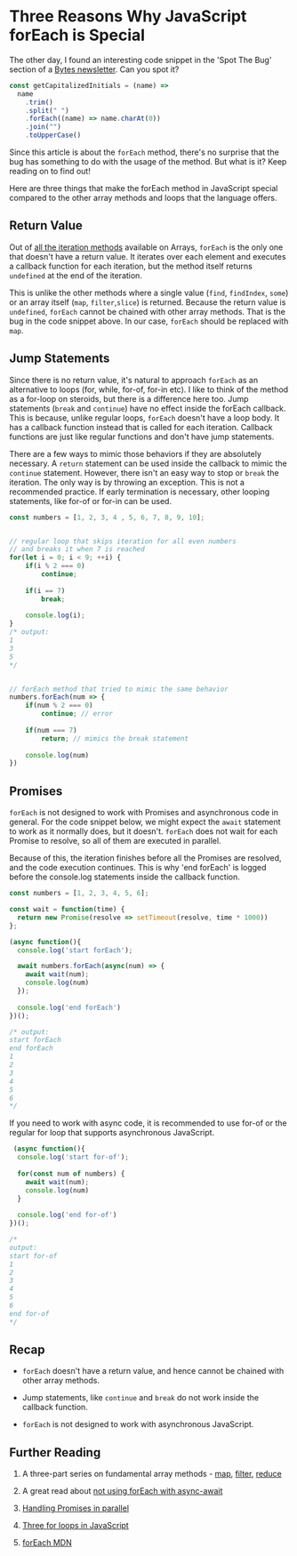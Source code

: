 # Three Reasons Why JavaScript forEach is Special

The other day, I found an interesting code snippet in the 'Spot The Bug' section of a [Bytes newsletter](https://bytes.dev/). Can you spot it?

```javascript
const getCapitalizedInitials = (name) =>
  name
    .trim()
    .split(" ")
    .forEach((name) => name.charAt(0))
    .join("")
    .toUpperCase()
```

Since this article is about the `forEach` method, there's no surprise that the bug has something to do with the usage of the method. But what is it? Keep reading on to find out!

Here are three things that make the forEach method in JavaScript special compared to the other array methods and loops that the language offers.

## Return Value

Out of [all the iteration methods](https://www.w3schools.com/js/js_array_iteration.asp) available on Arrays, `forEach` is the only one that doesn't have a return value. It iterates over each element and executes a callback function for each iteration, but the method itself returns `undefined` at the end of the iteration.

This is unlike the other methods where a single value (`find`, `findIndex`, `some`) or an array itself (`map`, `filter`,`slice`) is returned. Because the return value is `undefined`, `forEach` cannot be chained with other array methods. That is the bug in the code snippet above. In our case, `forEach` should be replaced with `map`.

## Jump Statements

Since there is no return value, it's natural to approach `forEach` as an alternative to loops (for, while, for-of, for-in etc). I like to think of the method as a for-loop on steroids, but there is a difference here too. Jump statements (`break` and `continue`) have no effect inside the forEach callback. This is because, unlike regular loops, `forEach` doesn't have a loop body. It has a callback function instead that is called for each iteration. Callback functions are just like regular functions and don't have jump statements.

There are a few ways to mimic those behaviors if they are absolutely necessary. A `return` statement can be used inside the callback to mimic the `continue` statement. However, there isn't an easy way to stop or `break` the iteration. The only way is by throwing an exception. This is not a recommended practice. If early termination is necessary, other looping statements, like for-of or for-in can be used.

```javascript
const numbers = [1, 2, 3, 4 , 5, 6, 7, 8, 9, 10];


// regular loop that skips iteration for all even numbers
// and breaks it when 7 is reached
for(let i = 0; i < 9; ++i) {
    if(i % 2 === 0)
        continue;
    
    if(i == 7)
        break;
        
    console.log(i);
}
/* output: 
1
3
5
*/


// forEach method that tried to mimic the same behavior
numbers.forEach(num => {
    if(num % 2 === 0)
        continue; // error
    
    if(num === 7)
        return; // mimics the break statement
        
    console.log(num)
})
```

## Promises

`forEach` is not designed to work with Promises and asynchronous code in general. For the code snippet below, we might expect the `await` statement to work as it normally does, but it doesn't. `forEach` does not wait for each Promise to resolve, so all of them are executed in parallel.

Because of this, the iteration finishes before all the Promises are resolved, and the code execution continues. This is why 'end forEach' is logged before the console.log statements inside the callback function.

```javascript
const numbers = [1, 2, 3, 4, 5, 6];

const wait = function(time) {
  return new Promise(resolve => setTimeout(resolve, time * 1000))
};

(async function(){
  console.log('start forEach');

  await numbers.forEach(async(num) => {
    await wait(num);
    console.log(num)
  });
  
  console.log('end forEach')
})();

/* output:
start forEach
end forEach
1
2
3
4
5
6
*/
```

If you need to work with async code, it is recommended to use for-of or the regular for loop that supports asynchronous JavaScript.

```javascript
 (async function(){
  console.log('start for-of');
  
  for(const num of numbers) {
    await wait(num);
    console.log(num)
  }
  
  console.log('end for-of')
})();

/*
output: 
start for-of
1
2
3
4
5
6
end for-of
*/
```

## Recap

* `forEach` doesn't have a return value, and hence cannot be chained with other array methods.
    
* Jump statements, like `continue` and `break` do not work inside the callback function.
    
* `forEach` is not designed to work with asynchronous JavaScript.
    

## Further Reading

1. A three-part series on fundamental array methods - [map](https://abinjohn.in/understanding-map), [filter](https://abinjohn.in/understanding-filter-map-and-reduce-13), [reduce](https://abinjohn.in/understanding-reduce)
    
2. A great read about [not using forEach with async-await](https://gist.github.com/joeytwiddle/37d2085425c049629b80956d3c618971)
    
3. [Handling Promises in parallel](https://abinjohn.in/parallel-promises)
    
4. [Three for loops in JavaScript](https://abinjohn.in/three-for-loops)
    
5. [forEach MDN](https://developer.mozilla.org/en-US/docs/Web/JavaScript/Reference/Global_Objects/Array/forEach)